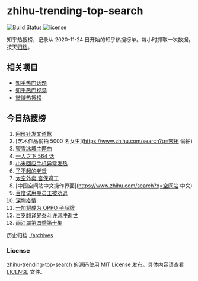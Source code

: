 # zhihu-trending-top-search

[![Build Status](https://github.com/justjavac/zhihu-trending-top-search/workflows/ci/badge.svg?branch=main)](https://github.com/justjavac/zhihu-trending-top-search/actions)
[![license](https://img.shields.io/github/license/justjavac/zhihu-trending-top-search)](https://github.com/justjavac/zhihu-trending-top-search/blob/main/LICENSE)

知乎热搜榜，记录从 2020-11-24 日开始的知乎热搜榜单。每小时抓取一次数据，按天[归档](./archives)。

## 相关项目

- [知乎热门话题](https://github.com/justjavac/zhihu-trending-hot-questions)
- [知乎热门视频](https://github.com/justjavac/zhihu-trending-hot-video)
- [微博热搜榜](https://github.com/justjavac/weibo-trending-hot-search)

## 今日热搜榜

<!-- BEGIN -->
<!-- 最后更新时间 Sat Jun 19 2021 20:08:24 GMT+0800 (China Standard Time) -->

1. [回形针发文道歉](https://www.zhihu.com/search?q=回形针道歉)
2. [艺术作品偷拍 5000 名女生](https://www.zhihu.com/search?q=宋拓 偷拍)
3. [蜜雪冰城主题曲](https://www.zhihu.com/search?q=蜜雪冰城)
4. [一人之下 564 话](https://www.zhihu.com/search?q=一人之下)
5. [小米回应手机异常发热](https://www.zhihu.com/search?q=小米)
6. [了不起的老爸](https://www.zhihu.com/search?q=了不起的老爸)
7. [太空外卖 宫保鸡丁](https://www.zhihu.com/search?q=太空外卖)
8. [中国空间站中文操作界面](https://www.zhihu.com/search?q=空间站 中文)
9. [百度试用期员工被劝退](https://www.zhihu.com/search?q=百度员工被劝退)
10. [深圳疫情](https://www.zhihu.com/search?q=深圳疫情)
11. [一加将成为 OPPO 子品牌](https://www.zhihu.com/search?q=一加)
12. [百岁翻译界泰斗许渊冲逝世](https://www.zhihu.com/search?q=许渊冲)
13. [画江湖第四季第十集](https://www.zhihu.com/search?q=画江湖之不良人第四季)

<!-- END -->

历史归档 [./archives](./archives)

### License

[zhihu-trending-top-search](https://github.com/justjavac/zhihu-trending-top-search)
的源码使用 MIT License 发布。具体内容请查看 [LICENSE](./LICENSE) 文件。
